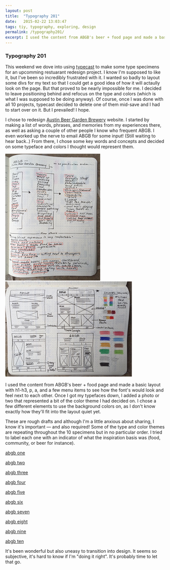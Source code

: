 ```yaml
---
layout: post
title:  "Typography 201"  
date:   2015-02-22 13:03:47
tags: tiy, typography, exploring, design
permalink: /typography201/
excerpt: I used the content from ABGB's beer + food page and made a basic layout with h1-h3, p, a, and a few menu items to see how the font's would look and feel next to each other...
---
```


### Typography 201

This weekend we dove into using [typecast](http://typecast.com) to make some type specimens for an upcomming restuarant redesign project. I know I'm supposed to like it, but I've been so incredibly frustrated with it. I wanted so badly to layout some divs for my text so that I could get a good idea of how it will actaully look on the page. But that proved to be nearly impossible for me. I decided to leave positioning behind and refocus on the type and colors (which is what I was supposed to be doing anyway). Of course, once I was done with all 10 projects, typecast decided to delete one of them mid-save and I had to start over on it. But I prevailed! I hope. 

I chose to redesign [Austin Beer Garden Brewery](http://www.theabgb.com) website. I started by making a list of words, phrases, and memories from my experiences there, as well as asking a couple of other people I know who frequent ABGB. I even worked up the nerve to email ABGB for some input! (Still waiting to hear back..) From there, I chose some key words and concepts and decided on some typeface and colors I thought would represent them. 

<div class="typography201_photos1"><img src="/assets/type201.JPG"></div><div class="typography201_photos2"><img src="/assets/type201-2.JPG"></div>


I used the content from ABGB's beer + food page and made a basic layout with h1-h3, p, a, and a few menu items to see how the font's would look and feel next to each other. Once I got my typefaces down, I added a photo or two that represented a bit of the color theme I had decided on. I chose a few different elements to use the background colors on, as I don't know exactly how they'll fit into the layout quiet yet. 

These are rough drafts and although I'm a little anxious about sharing, I know it's important — and also required! Some of the type and color themes are repeating throughout the 10 specimens but in no particular order. I tried to label each one with an indicator of what the inspiration basis was (food, community, or beer for instance). 

[abgb one](http://typecast.com/3XPBgVFYVz/share/e19e5d063ae4aa66bbf80d77428d4baa0ad98bead)

[abgb two](http://typecast.com/3XPBgVFYVz/share/ae77c49d3a23357fb0a7e08e7edb006b14edb0d9fZVRTCzg)

[abgb three](http://typecast.com/3XPBgVFYVz/share/66ef17f582e5c51d2cbdfd6c8b1414fb0626f100w6m-qDJKX)

[abgb four](http://typecast.com/3XPBgVFYVz/share/e36ac2700a7616de50a1ceb5853e6c2e6d1bce54)

[abgb five](http://typecast.com/3XPBgVFYVz/share/f5cf26e7e5425268aec54a1afd4bde6fb22ac94eG)

[abgb six](http://typecast.com/3XPBgVFYVz/share/350ebfd637dddbfcb3102e2c7df8995ac3925731yqrw2R)

[abgb seven](http://typecast.com/3XPBgVFYVz/share/76ad8d80ce6b36ccc84fec7eb4b1571836ccbe0ahFV2)

[abgb eight](http://typecast.com/3XPBgVFYVz/share/cdcefcc6804801fa475e1f9e881de452731ff81fW8)

[abgb nine](http://typecast.com/3XPBgVFYVz/share/4a9d7e1189855a8a1c3c8b65d879beeaf616f384b)

[abgb ten](http://typecast.com/3XPBgVFYVz/share/6c6de0b1cb65af0121b21501ab7c1bfe71a5caf1wk9X3jv-C2)


It's been wonderful but also uneasy to transition into design. It seems so subjective, it's hard to know if I'm "doing it right". It's probably time to let that go.



